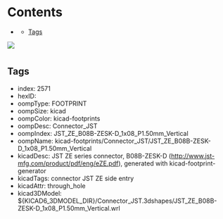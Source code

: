 



Contents
========

* [](#)
	* [Tags](#tags)
  
![][im]
# 

## Tags

- index: 2571
- hexID: 
- oompType: FOOTPRINT
- oompSize: kicad
- oompColor: kicad-footprints
- oompDesc: Connector_JST
- oompIndex: JST_ZE_B08B-ZESK-D_1x08_P1.50mm_Vertical
- oompName: kicad-footprints/Connector_JST/JST_ZE_B08B-ZESK-D_1x08_P1.50mm_Vertical
- kicadDesc: JST ZE series connector, B08B-ZESK-D (http://www.jst-mfg.com/product/pdf/eng/eZE.pdf), generated with kicad-footprint-generator
- kicadTags: connector JST ZE side entry
- kicadAttr: through_hole
- kicad3DModel: ${KICAD6_3DMODEL_DIR}/Connector_JST.3dshapes/JST_ZE_B08B-ZESK-D_1x08_P1.50mm_Vertical.wrl



[im]: image.png
